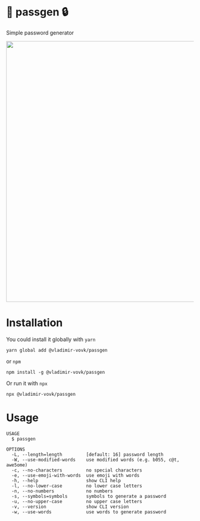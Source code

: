 🔑 passgen 🔒
============

Simple password generator

<img src="./screen.gif" width="700"></img>

# Installation

You could install it globally with `yarn`

```
yarn global add @vladimir-vovk/passgen
```

or `npm`

```
npm install -g @vladimir-vovk/passgen
```

Or run it with `npx`

```
npx @vladimir-vovk/passgen
```

# Usage

```
USAGE
  $ passgen

OPTIONS
  -L, --length=length         [default: 16] password length
  -W, --use-modified-words    use modified words (e.g. b055, c@t, awe5ome)
  -c, --no-characters         no special characters
  -e, --use-emoji-with-words  use emoji with words
  -h, --help                  show CLI help
  -l, --no-lower-case         no lower case letters
  -n, --no-numbers            no numbers
  -s, --symbols=symbols       symbols to generate a password
  -u, --no-upper-case         no upper case letters
  -v, --version               show CLI version
  -w, --use-words             use words to generate password
```
